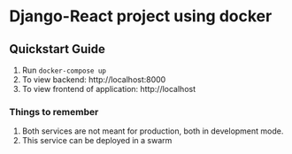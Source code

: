 # Django-React project using docker

## Quickstart Guide
1. Run `docker-compose up`
2. To view backend: http://localhost:8000
3. To view frontend of application: http://localhost

### Things to remember
1. Both services are not meant for production, both in development mode.
2. This service can be deployed in a swarm